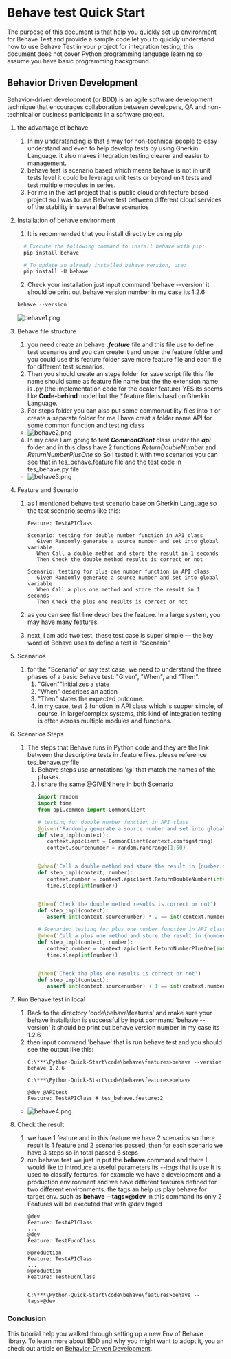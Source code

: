 # Behave test Quick Start
   The purpose of this document is that help you quickly set up environment for Behave Test and provide a sample code let you to quickly understand how to use Behave Test in your project for integration testing, this document does not cover Python programming language learning so assume you have basic programming background. 

## Behavior Driven Development
Behavior-driven development (or BDD) is an agile software development technique that encourages collaboration between developers, QA and non-technical or business participants in a software project.
1. the advantage of behave
   1. In my understanding is that a way for non-technical people to easy understand and even to help develop tests by using Gherkin Language. it also makes integration testing clearer and easier to management.
   2. behave test is scenario based which means behave is not in unit tests level it could be leverage unit tests or beyond unit tests and test multiple modules in series.
   3. For me in the last project that is public cloud architecture based project so I was to use Behave test between different cloud services of the stability in several Behave scenarios
2. Installation of behave environment
   1. It is recommended that you install directly by using pip
    ```python
      # Execute the following command to install behave with pip:
      pip install behave

      # To update an already installed behave version, use:
      pip install -U behave
      ```
   2. Check your installation just input command 'behave --version' it should be print out behave version number in my case its 1.2.6
   ```python
   behave --version
   ```
   ![behave1.png](img/behave1.png)
3. Behave file structure
   1. you need create an behave *__.feature__* file and this file use to define test scenarios and you can create it and under the feature folder and you could use this feature folder save more feature file and each file for different test scenarios.
   2. Then you should create an steps folder for save script file this file name should same as feature file name but the the extension name is .py (the implementation code for the dealer feature) YES its seems like __Code-behind__ model but the *.feature file is basd on Gherkin Language.
   3. For steps folder you can also put some common/utility files into it or create a separate folder for me I have creat a folder name API for some common function and testing class
   - ![behave2.png](img/behave2.png)
   4. In my case I am going to test __*CommonClient*__ class under the __*api*__ folder and in this class have 2 functions *ReturnDoubleNumber* and *ReturnNumberPlusOne* so So I tested it with two scenarios you can see that in tes_behave.feature file and the test code in tes_behave.py file
   -  ![behave3.png](img/behave3.png)
  
4. Feature and Scenario
   1. as I mentioned behave test scenario base on Gherkin Language so the test scenario seems like this:
   
         ```
         Feature: TestAPIClass

         Scenario: testing for double number function in API class
            Given Randomly generate a source number and set into global variable
            When Call a double method and store the result in 1 seconds
            Then Check the double method results is correct or not

         Scenario: testing for plus one number function in API class
            Given Randomly generate a source number and set into global variable
            When Call a plus one method and store the result in 1 seconds
            Then Check the plus one results is correct or not
         ```
   2. as you can see fist line describes the feature. In a large system, you may have many features. 
   3. next, I am add two test. these test case is super simple — the key word of Behave uses to define a test is "Scenario"
5. Scenarios
   1. for the "Scenario" or say test case, we need to understand the three phases of a basic Behave test: "Given", "When", and "Then". 
         1. "Given""initializes a state 
         2. "When" describes an action
         3. "Then" states the expected outcome. 
         4. in my case, test 2 function in API class which is supper simple, of course, in large/complex systems, this kind of integration testing is often across multiple modules and functions.
6. Scenarios Steps
   1. The steps that Behave runs in Python code and they are the link between the descriptive tests in .feature files. please reference tes_behave.py file
      1. Behave steps use annotations '@' that match the names of the phases.
      2. I share the same @GIVEN here in both Scenario
         ```python
         import random
         import time
         from api.common import CommonClient

         # testing for double number function in API class
         @given('Randomly generate a source number and set into global variable')
         def step_impl(context):
            context.apiclient = CommonClient(context.configstring)
            context.sourcenumber = random.randrange(1,50)


         @when('Call a double method and store the result in {number:d} seconds')
         def step_impl(context, number):
            context.number = context.apiclient.ReturnDoubleNumber(int(context.sourcenumber))
            time.sleep(int(number))


         @then('Check the double method results is correct or not')
         def step_impl(context):
            assert int(context.sourcenumber) * 2 == int(context.number)
         
         # Scenario: testing for plus one number function in API class
         @when('Call a plus one method and store the result in {number:d} seconds')
         def step_impl(context, number):
            context.number = context.apiclient.ReturnNumberPlusOne(int(context.sourcenumber))
            time.sleep(int(number))


         @then('Check the plus one results is correct or not')
         def step_impl(context):
            assert int(context.sourcenumber) + 1 == int(context.number)
            ```
7. Run Behave test in local   
   1. Back to the directory 'code\behave\features' and make sure your behave installation is successful by input command 'behave --version' it should be print out behave version number in my case its 1.2.6
   2. then input command 'behave' that is run behave test and you should see the output like this: 
      ```
      C:\***\Python-Quick-Start\code\behave\features>behave --version
      behave 1.2.6

      C:\***\Python-Quick-Start\code\behave\features>behave

      @dev @APItest
      Feature: TestAPIClass # tes_behave.feature:2
      ```
   - ![behave4.png](img/behave4.png)

8. Check the result
   1. we have 1 feature and in this feature we have 2 scenarios so there result is 1 feature and 2 scenarios passed. then for each scenario we have 3 steps so in total passed 6 steps
   2. run behave test we just in put the  __behave__ command and there I would like to introduce a useful parameters its *--tags* that is use It is used to classify features. for example we have a development and a production environment and we have different features defined for two different environments. the tags an help us play behave for target env. such as __behave --tags=@dev__ in this command its only 2 Features will be executed that with @dev taged
      ```
      @dev
      Feature: TestAPIClass
      ...
      @dev
      Feature: TestFucnClass

      @production 
      Feature: TestAPIClass
      ...
      @production 
      Feature: TestFucnClass


      C:\***\Python-Quick-Start\code\behave\features>behave --tags=@dev

      ```

### Conclusion
This tutorial help you walked through setting up a new Env of Behave library. 
To learn more about BDD and why you might want to adopt it, you an check out article on [Behavior-Driven Development](https://behave.readthedocs.io/en/latest/philosophy.html).